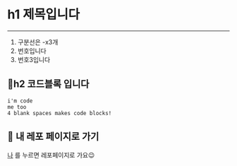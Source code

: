 # h1 제목입니다
---

1. 구분선은 -x3개
2. 번호입니다
3. 번호3입니다
 

## 📌h2 코드블록 입니다

    i'm code
    me too
    4 blank spaces makes code blocks!


## 📌 내 레포 페이지로 가기
[나](https://github.com/whdldi?tab=repositories) 를 누르면 레포페이지로 가요😉
